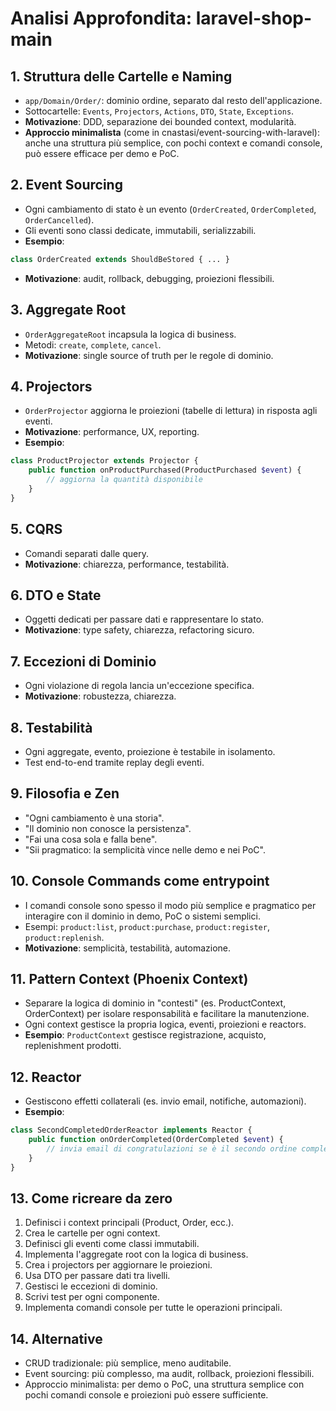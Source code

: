 # Analisi Approfondita: laravel-shop-main

## 1. Struttura delle Cartelle e Naming
- `app/Domain/Order/`: dominio ordine, separato dal resto dell'applicazione.
- Sottocartelle: `Events`, `Projectors`, `Actions`, `DTO`, `State`, `Exceptions`.
- **Motivazione**: DDD, separazione dei bounded context, modularità.
- **Approccio minimalista** (come in cnastasi/event-sourcing-with-laravel): anche una struttura più semplice, con pochi context e comandi console, può essere efficace per demo e PoC.

## 2. Event Sourcing
- Ogni cambiamento di stato è un evento (`OrderCreated`, `OrderCompleted`, `OrderCancelled`).
- Gli eventi sono classi dedicate, immutabili, serializzabili.
- **Esempio**:
```php
class OrderCreated extends ShouldBeStored { ... }
```
- **Motivazione**: audit, rollback, debugging, proiezioni flessibili.

## 3. Aggregate Root
- `OrderAggregateRoot` incapsula la logica di business.
- Metodi: `create`, `complete`, `cancel`.
- **Motivazione**: single source of truth per le regole di dominio.

## 4. Projectors
- `OrderProjector` aggiorna le proiezioni (tabelle di lettura) in risposta agli eventi.
- **Motivazione**: performance, UX, reporting.
- **Esempio**:
```php
class ProductProjector extends Projector {
    public function onProductPurchased(ProductPurchased $event) {
        // aggiorna la quantità disponibile
    }
}
```

## 5. CQRS
- Comandi separati dalle query.
- **Motivazione**: chiarezza, performance, testabilità.

## 6. DTO e State
- Oggetti dedicati per passare dati e rappresentare lo stato.
- **Motivazione**: type safety, chiarezza, refactoring sicuro.

## 7. Eccezioni di Dominio
- Ogni violazione di regola lancia un'eccezione specifica.
- **Motivazione**: robustezza, chiarezza.

## 8. Testabilità
- Ogni aggregate, evento, proiezione è testabile in isolamento.
- Test end-to-end tramite replay degli eventi.

## 9. Filosofia e Zen
- "Ogni cambiamento è una storia".
- "Il dominio non conosce la persistenza".
- "Fai una cosa sola e falla bene".
- "Sii pragmatico: la semplicità vince nelle demo e nei PoC".

## 10. Console Commands come entrypoint
- I comandi console sono spesso il modo più semplice e pragmatico per interagire con il dominio in demo, PoC o sistemi semplici.
- Esempi: `product:list`, `product:purchase`, `product:register`, `product:replenish`.
- **Motivazione**: semplicità, testabilità, automazione.

## 11. Pattern Context (Phoenix Context)
- Separare la logica di dominio in "contesti" (es. ProductContext, OrderContext) per isolare responsabilità e facilitare la manutenzione.
- Ogni context gestisce la propria logica, eventi, proiezioni e reactors.
- **Esempio**: `ProductContext` gestisce registrazione, acquisto, replenishment prodotti.

## 12. Reactor
- Gestiscono effetti collaterali (es. invio email, notifiche, automazioni).
- **Esempio**:
```php
class SecondCompletedOrderReactor implements Reactor {
    public function onOrderCompleted(OrderCompleted $event) {
        // invia email di congratulazioni se è il secondo ordine completato
    }
}
```

## 13. Come ricreare da zero
1. Definisci i context principali (Product, Order, ecc.).
2. Crea le cartelle per ogni context.
3. Definisci gli eventi come classi immutabili.
4. Implementa l'aggregate root con la logica di business.
5. Crea i projectors per aggiornare le proiezioni.
6. Usa DTO per passare dati tra livelli.
7. Gestisci le eccezioni di dominio.
8. Scrivi test per ogni componente.
9. Implementa comandi console per tutte le operazioni principali.

## 14. Alternative
- CRUD tradizionale: più semplice, meno auditabile.
- Event sourcing: più complesso, ma audit, rollback, proiezioni flessibili.
- Approccio minimalista: per demo o PoC, una struttura semplice con pochi comandi console e proiezioni può essere sufficiente. 
